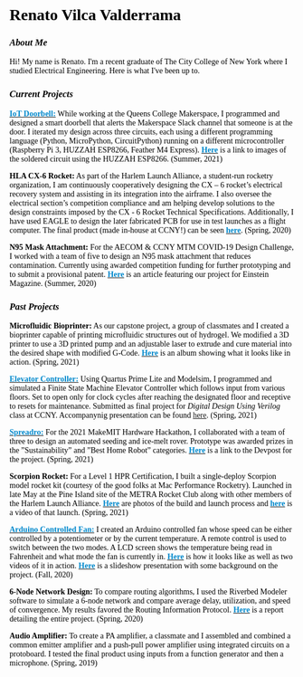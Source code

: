 <style>
body {
  background-image: url('https://raw.githubusercontent.com/rvilca/rvilca.github.io/main/pictures/website%20background.jpg');
  font-family: sanfrancisco, sansserif;
  color: black;
}
</style>
# Renato Vilca Valderrama


### _About Me_
Hi! My name is Renato. I'm a recent graduate of The City College of New York where I studied Electrical Engineering. Here is what I've been up to.

### _Current Projects_
[**<font color="#0088cc">IoT Doorbell:</font>**](https://github.com/rvilca/IoT-Doorbell) While working at the Queens College Makerspace, I programmed and designed a smart doorbell that alerts the Makerspace Slack channel that someone is at the door. I iterated my design across three circuits, each using a different programming language (Python, MicroPython, CircuitPython) running on a different microcontroller (Raspberry Pi 3, HUZZAH ESP8266, Feather M4 Express). [**<font color="#0088cc">Here</font>**](https://photos.app.goo.gl/JuSrLYAUREyRqEHz7) is a link to images of the soldered circuit using the HUZZAH ESP8266. (Summer, 2021)

**HLA CX-6 Rocket:** As part of the Harlem Launch Alliance, a student-run rocketry organization, I am continuously cooperatively designing the CX – 6 rocket’s electrical recovery system and assisting in its integration into the airframe. I also oversee the electrical section’s competition compliance and am helping develop solutions to the design constraints imposed by the CX - 6 Rocket Technical Specifications. Additionally, I have used EAGLE to design the later fabricated PCB for use in test launches as a flight computer. The final product (made in-house at CCNY!) can be seen [**<font color="#0088cc">here</font>**](https://photos.app.goo.gl/aWGvSHYWpyrp7RGY9). (Spring, 2020)

**N95 Mask Attachment:** For the AECOM & CCNY MTM COVID-19 Design Challenge, I worked with a team of five to design an N95 mask attachment that reduces contamination. Currently using awarded competition funding for further prototyping and to submit a provisional patent. [**<font color="#0088cc">Here</font>**](https://magazine.einsteinmed.org/winter-spring-2021/covid-19-design-challenge/) is an article featuring our project for Einstein Magazine. (Summer, 2020)


### _Past Projects_
**Microfluidic Bioprinter:** As our capstone project, a group of classmates and I created a bioprinter capable of printing microfluidic structures out of hydrogel. We modified a 3D printer to use a 3D printed pump and an adjustable laser to extrude and cure material into the desired shape with modified G-Code. [**<font color="#0088cc">Here</font>**](https://photos.app.goo.gl/4vwwU24aLDdwvnyG8) is an album showing what it looks like in action. (Spring, 2021)

[**<font color="#0088cc">Elevator Controller:</font>**](https://github.com/rvilca/FSM-Elevator) Using Quartus Prime Lite and Modelsim, I programmed and simulated a Finite State Machine Elevator Controller which follows input from various floors. Set to open only for clock cycles after reaching the designated floor and receptive to resets for maintenance. Submitted as final project for _Digital Design Using Verilog_ class at CCNY. Accompanynig presentation can be found [here](https://docs.google.com/presentation/d/18xgV35UePN45_xh4hJJqjbk9xTsbuOMemnKP7Bw8sfk/edit?usp=sharing). (Spring, 2021)

[**<font color="#0088cc">Spreadro:</font>**](https://github.com/rvilca/Spreadro) For the 2021 MakeMIT Hardware Hackathon, I collaborated with a team of three to design an automated seeding and ice-melt rover. Prototype was awarded prizes in the ”Sustainability” and ”Best Home Robot” categories. [**<font color="#0088cc">Here</font>**](https://devpost.com/software/spreadro-6zds3h) is a link to the Devpost for the project. (Spring, 2021)

**Scorpion Rocket:** For a Level 1 HPR Certification, I built a single-deploy Scorpion model rocket kit (courtesy of the good folks at Mac Performance Rocketry). Launched in late May at the Pine Island site of the METRA Rocket Club along with other members of the Harlem Launch Alliance. [**<font color="#0088cc">Here</font>**](https://photos.app.goo.gl/tHESJTchVMv2EkLe9) are photos of the build and launch process and [**<font color="#0088cc">here</font>**](https://photos.app.goo.gl/YDf2VZbPxbEEUUVC6) is a video of that launch. (Spring, 2021)

[**<font color="#0088cc">Arduino Controlled Fan:</font>**](https://github.com/rvilca/Arduino-Controlled-Fan) I created an Arduino controlled fan whose speed can be either controlled by a potentiometer or by the current temperature. A remote control is used to switch between the two modes. A LCD screen shows the temperature being read in Fahrenheit and what mode the fan is currently in. [**<font color="#0088cc">Here</font>**](https://photos.app.goo.gl/taE7hkpG25e6g4wKA) is how it looks like as well as two videos of it in action. [**<font color="#0088cc">Here</font>**](https://docs.google.com/presentation/d/1WH_MV_sWeM89hG3IIGQj6spmC00l_MNr5ah9GDILRXQ/edit?usp=sharing) is a slideshow presentation with some background on the project. (Fall, 2020)

**6-Node Network Design:** To compare routing algorithms, I used the Riverbed Modeler software to simulate a 6-node network and compare average delay, utilization, and speed of convergence. My results favored the Routing Information Protocol. [**<font color="#0088cc">Here</font>**](https://docs.google.com/gview?url=https://github.com/rvilca/Non-Coding-Projects/raw/main/6-Node%20Network%20Design/Renato%20Vilca%20Valderrama%20EE460%20Project.pdf&embedded=true) is a report detailing the entire project. (Spring, 2020)

**Audio Amplifier:** To create a PA amplifier, a classmate and I assembled and combined a common emitter amplifier and a push-pull power amplifier using integrated circuits on a protoboard. I tested the final product using inputs from a function generator and then a microphone. (Spring, 2019)

<!--

# Header 1
## Header 2
### Header 3

- Bulleted
- List

1. Numbered
2. List

**Bold** and _Italic_ and `Code` text

[Link](url) and ![Image](src)

-->
